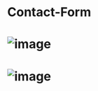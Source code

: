 # Contact-Form
# ![image](https://user-images.githubusercontent.com/106569515/208768189-82ac94d9-1e16-4329-bdef-d16e5f595a7c.png)
# ![image](https://user-images.githubusercontent.com/106569515/208768003-f557bfdb-5554-4963-a82d-f08defa04d50.png)
